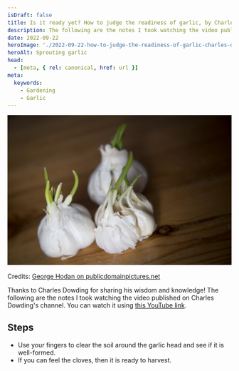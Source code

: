 ```yaml
---
isDraft: false
title: Is it ready yet? How to judge the readiness of garlic, by Charles Dowding
description: The following are the notes I took watching the video published on Charles Dowding's channel
date: 2022-09-22
heroImage: './2022-09-22-how-to-judge-the-readiness-of-garlic-charles-dowing/sprouting-garlic.jpg'
heroAlt: Sprouting garlic
head:
  - [meta, { rel: canonical, href: url }]
meta:
  keywords:
    - Gardening
    - Garlic
---
```


![Sprouting garlic](./sprouting-garlic.jpg)

Credits: [George Hodan on publicdomainpictures.net](https://www.publicdomainpictures.net/fr/view-image.php?image=206292&picture=germination-ail)

Thanks to Charles Dowding for sharing his wisdom and knowledge!
The following are the notes I took watching the video published on Charles Dowding's channel.
You can watch it using [this YouTube link](https://www.youtube.com/shorts/o8ZStwTQUVU).

## Steps

- Use your fingers to clear the soil around the garlic head and see if it is well-formed.
- If you can feel the cloves, then it is ready to harvest.
